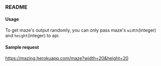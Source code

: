 ### README

#### Usage

To get maze's output randomly, you can only pass maze's `width`(integer) and `height`(integer) to api.

#### Sample request

https://mazing.herokuapp.com/maze?width=20&height=20

